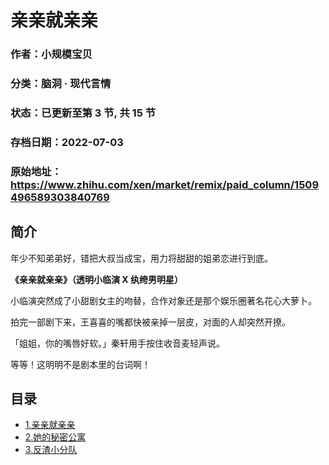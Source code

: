 # 亲亲就亲亲

### 作者：小规模宝贝

### 分类：脑洞 · 现代言情

### 状态：已更新至第 3 节, 共 15 节

### 存档日期：2022-07-03

### 原始地址：https://www.zhihu.com/xen/market/remix/paid_column/1509496589303840769


## 简介
年少不知弟弟好，错把大叔当成宝，用力将甜甜的姐弟恋进行到底。


**《亲亲就亲亲》（透明小临演 X 纨绔男明星）**


小临演突然成了小甜剧女主的吻替，合作对象还是那个娱乐圈著名花心大萝卜。


拍完一部剧下来，王喜喜的嘴都快被亲掉一层皮，对面的人却突然开撩。


「姐姐，你的嘴唇好软。」秦轩用手按住收音麦轻声说。


等等！这明明不是剧本里的台词啊！




## 目录
- [1.亲亲就亲亲](1.亲亲就亲亲.md)<!-- 2022-05-18 04:56 -->
- [2.她的秘密公寓](2.她的秘密公寓.md)<!-- 2022-06-20 03:12 -->
- [3.反渣小分队](3.反渣小分队.md)<!-- 2022-06-30 05:13 -->